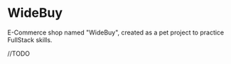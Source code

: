 # WideBuy
E-Commerce shop named "WideBuy", created as a pet project to practice FullStack skills.

//TODO
